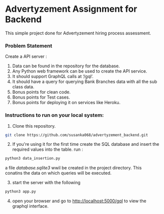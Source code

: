 # Advertyzement Assignment for Backend

This simple project done for Advertyzement hiring process assessment.

### Problem Statement

Create a API server :

1. Data can be found in the repository for the database. 
2. Any Python web framework can be used to create the API service.
3. It should support GraphQL calls at ‘/gql’.
4. It should have a query for querying Bank Branches data with all the sub class data.
5. Bonus points for clean code.
6. Bonus points for Test cases.
7. Bonus points for deploying it on services like Heroku.

### Instructions to run on your local system:

1. Clone this repository.

```bash
git clone https://github.com/susanka068/advertyzement_backend.git
```

2. If you're using it for the first time create the SQL database and insert the required values into the table. run : 

```bash
python3 data_insertion.py
```

a file *database.sqlite3* wwil be created in the project directory. This conatins the data on which queries will be executed.

3. start the server with the following 

```bash
python3 app.py
```

4. open your browser and go to [http://localhost:5000/gql](http://localhost:5000/gql) to view the graphql interface.
